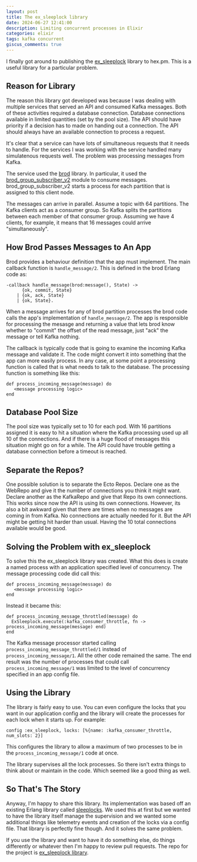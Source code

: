 ```yaml
---
layout: post
title: The ex_sleeplock library
date: 2024-06-27 12:41:00
description: Limiting concurrent processes in Elixir
categories: elixir
tags: kafka concurrent
giscus_comments: true
---
```


I finally got around to publishing the [ex_sleeplock](https://hex.pm/packages/ex_sleeplock)
library to hex.pm. This is a useful library for a particular problem.

## Reason for Library

The reason this library got developed was because I was dealing with multiple
services that served an API and consumed Kafka messages. Both of these activities
required a database connection. Database connections available in limited quantities
(set by the pool size). The API should have priority if a decision has to made on handing
out a connection. The API should always have an available connection to process a request.

It's clear that a service can have lots of simultaneous requests that it needs
to handle. For the services I was working with the service handled many simulatenous
requests well. The problem was processing messages from Kafka.

The service used the [brod](https://hexdocs.pm/brod/readme.html) library. In particular,
it used the [brod_group_subscriber_v2](https://hexdocs.pm/brod/brod_group_subscriber_v2.html)
module to consume messages. brod_group_subscriber_v2 starts a process for each partition that
is assigned to this client node.

The messages can arrive in parallel. Assume a topic with 64 partitions. The Kafka
clients act as a consumer group. So Kafka splits the partitions between each member
of that consumer group. Assuming we have 4 clients, for example, it means that
16 messages could arrive "simultaneously".

## How Brod Passes Messages to An App

Brod provides a behaviour definition that the app must implement. The main callback function
is `handle_message/2`. This is defined in the brod Erlang code as:

```
-callback handle_message(brod:message(), State) ->
      {ok, commit, State}
    | {ok, ack, State}
    | {ok, State}.
```

When a message arrives for any of brod partition processes the brod code calls the app's
implementation of `handle_message/2`. The app is responsible for processing the
mesasge and returning a value that lets brod know whether to "commit" the offset of
the read message, just "ack" the message or tell Kafka nothing.

The callback is typically code that is going to examine the incoming Kafka message
and validate it. The code might convert it into something that the app can more
easily process. In any case, at some point a processing function is called that
is what needs to talk to the database. The processing function is something like
this:

```
def process_incoming_message(message) do
   <message processing logic>
end
```

## Database Pool Size

The pool size was typically set to 10 for each pod. With 16 partitions assigned it
is easy to hit a situation where the Kafka processing used up all 10 of the connections.
And if there is a huge flood of messages this situation might go on for a while.
The API could have trouble getting a database connection before a timeout is reached.

## Separate the Repos?

One possible solution is to separate the Ecto Repos. Declare one as the WebRepo
and give it the number of connections you think it might want. Declare another
as the KafkaRepo and give that Repo its own connections. This works since now
the API is using its own connections. However, its also a bit awkward given
that there are times when no messages are coming in from Kafka. No connections
are actually needed for it. But the API might be getting hit harder than usual.
Having the 10 total connections available would be good.

## Solving the Problem with ex_sleeplock

To solve this the ex_sleeplock library was created. What this does is create a
named process with an application specified level of concurrency. The message
processing code did call this:

```
def process_incoming_message(message) do
   <message processing logic>
end
```

Instead it became this:

```
def process_incoming_message_throttled(message) do
  ExSleeplock.execute(:kafka_consumer_throttle, fn -> process_incoming_message(message) end)
end
```

The Kafka message processor started calling `process_incoming_message_throttled/1`
instead of `process_incoming_message/1`. All the other code remained the same. The
end result was the number of processes that could call `process_incoming_message/1`
was limited to the level of concurrency specified in an app config file.

## Using the Library

The library is fairly easy to use. You can even configure the locks that you want in
our application config and the library will create the processes for each lock when
it starts up. For example:

```
config :ex_sleeplock, locks: [%{name: :kafka_consumer_throttle, num_slots: 2}]
```

This configures the library to allow a maximum of two processes to be in the
`process_incoming_message/1` code at once.

The library supervises all the lock processes. So there isn't extra things to think
about or maintain in the code. Which seemed like a good thing as well.

## So That's The Story

Anyway, I'm happy to share this library. Its implementation was based off an existing
Erlang library called [sleeplocks](https://hex.pm/packages/sleeplocks). We used this
at first but we wanted to have the library itself manage the supervision and we
wanted some additional things like telemetry events and creation of the locks via
a config file. That library is perfectly fine though. And it solves the same problem.

If you use the library and want to have it do something else, do things differently
or whatever then I'm happy to review pull requests. The repo for the project
is [ex_sleeplock library](https://github.com/fmcgeough/ex_sleeplock).
